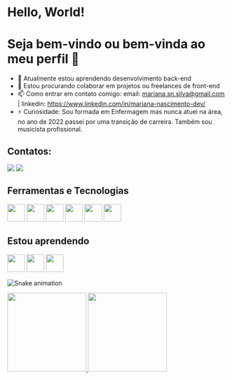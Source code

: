 # Hello, World!
# Seja bem-vindo ou bem-vinda ao meu perfil 👋

- 🌱 Atualmente estou aprendendo desenvolvimento back-end
- 👯 Estou procurando colaborar em projetos ou freelances de front-end
- 📫 Como entrar em contato comigo: email: mariana.sn.silva@gmail.com | linkedin: https://www.linkedin.com/in/mariana-nascimento-dev/
- ⚡ Curiosidade: Sou formada em Enfermagem mas nunca atuei na área, no ano de 2022 passei por uma transição de carreira. Também sou musicista profissional.

## Contatos:

<div>
<a href = "mailto:mariana.sn.silva@gmail.com"><img src="https://img.shields.io/badge/Gmail-D14836?style=for-the-badge&logo=gmail&logoColor=white" target="_blank"></a>
<a href="https://www.linkedin.com/in/mariana-nascimento-dev/" target="_blank"><img src="https://img.shields.io/badge/-LinkedIn-%230077B5?style=for-the-badge&logo=linkedin&logoColor=white" target="_blank"></a>   
</div>

## Ferramentas e Tecnologias

<img src="https://cdn.jsdelivr.net/gh/devicons/devicon/icons/git/git-original.svg" width="40" height="40"/> <img src="https://cdn.jsdelivr.net/gh/devicons/devicon/icons/html5/html5-plain-wordmark.svg" width="40" height="40"/> 
<img src="https://cdn.jsdelivr.net/gh/devicons/devicon/icons/css3/css3-original.svg"  width="40" height="40"/> <img src="https://cdn.jsdelivr.net/gh/devicons/devicon/icons/javascript/javascript-original.svg" width="40" height="40"/> <img src="https://cdn.jsdelivr.net/gh/devicons/devicon/icons/react/react-original.svg" width="40" height="40"/> <img src="https://cdn.jsdelivr.net/gh/devicons/devicon/icons/redux/redux-original.svg" width="40" height="40"/>

          
## Estou aprendendo  

<img src="https://cdn.jsdelivr.net/gh/devicons/devicon/icons/mysql/mysql-original.svg" width="40" height="40"/> <img src="https://cdn.jsdelivr.net/gh/devicons/devicon/icons/nodejs/nodejs-plain-wordmark.svg" width="40" height="40"/> <img src="https://cdn.jsdelivr.net/gh/devicons/devicon/icons/typescript/typescript-plain.svg" width="40" height="40"/>

![Snake animation](https://github.com/MariSIN/MariSIN/blob/output/github-contribution-grid-snake.svg)

<div>
<a href="https://github.com/MariSIN">
<img height="180em" src="https://github-readme-stats.vercel.app/api/top-langs/?username=MariSIN&layout=compact&langs_count=7&theme=dracula"/>
<img height="180em" src="https://github-readme-stats.vercel.app/api?username=MariSIN&show_icons=true&theme=dracula&include_all_commits=true&count_private=true"/>
</div>
          
          
